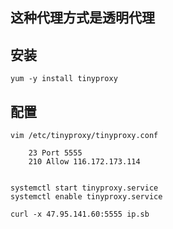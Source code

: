 
## 这种代理方式是透明代理

## 安装

```
yum -y install tinyproxy 
```
## 配置

```
vim /etc/tinyproxy/tinyproxy.conf 

	23 Port 5555
	210 Allow 116.172.173.114


systemctl start tinyproxy.service 
systemctl enable tinyproxy.service 

curl -x 47.95.141.60:5555 ip.sb

```
